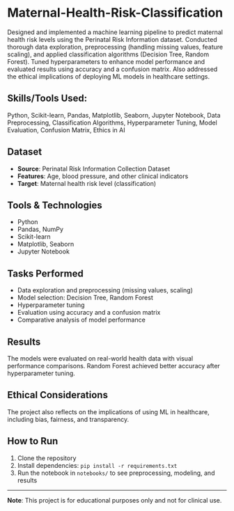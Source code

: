 # Maternal-Health-Risk-Classification
Designed and implemented a machine learning pipeline to predict maternal health risk levels using the Perinatal Risk Information dataset. Conducted thorough data exploration, preprocessing (handling missing values, feature scaling), and applied classification algorithms (Decision Tree, Random Forest). Tuned hyperparameters to enhance model performance and evaluated results using accuracy and a confusion matrix. Also addressed the ethical implications of deploying ML models in healthcare settings.

## Skills/Tools Used:
Python, Scikit-learn, Pandas, Matplotlib, Seaborn, Jupyter Notebook, Data Preprocessing, Classification Algorithms, Hyperparameter Tuning, Model Evaluation, Confusion Matrix, Ethics in AI

## Dataset
- **Source**: Perinatal Risk Information Collection Dataset  
- **Features**: Age, blood pressure, and other clinical indicators  
- **Target**: Maternal health risk level (classification)

## Tools & Technologies
- Python  
- Pandas, NumPy  
- Scikit-learn  
- Matplotlib, Seaborn  
- Jupyter Notebook

## Tasks Performed
- Data exploration and preprocessing (missing values, scaling)
- Model selection: Decision Tree, Random Forest
- Hyperparameter tuning
- Evaluation using accuracy and a confusion matrix
- Comparative analysis of model performance

## Results
The models were evaluated on real-world health data with visual performance comparisons. Random Forest achieved better accuracy after hyperparameter tuning.

## Ethical Considerations
The project also reflects on the implications of using ML in healthcare, including bias, fairness, and transparency.

## How to Run
1. Clone the repository  
2. Install dependencies: `pip install -r requirements.txt`  
3. Run the notebook in `notebooks/` to see preprocessing, modeling, and results

-----------------------------------------------------------------------------------

**Note**: This project is for educational purposes only and not for clinical use.
